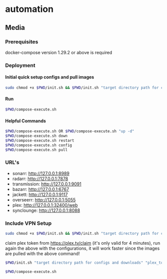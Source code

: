 # automation

## Media

### Prerequisites

docker-compose version 1.29.2 or above is required

### Deployment

#### Initial quick setup configs and pull images

```bash
sudo chmod +x $PWD/init.sh && $PWD/init.sh "target directory path for configs and downloads" "plex_token"
```

#### Run

```bash
$PWD/compose-execute.sh
```

#### Helpful Commands

```bash
$PWD/compose-execute.sh OR $PWD/compose-execute.sh "up -d"
$PWD/compose-execute.sh down
$PWD/compose-execute.sh restart
$PWD/compose-execute.sh config
$PWD/compose-execute.sh pull
```

### URL's

- sonarr: http://127.0.0.1:8989
- radarr: http://127.0.0.1:7878
- transmission: http://127.0.0.1:9091
- bazarr: http://127.0.0.1:6767
- jackett: http://127.0.0.1:9117
- overseerr: http://127.0.0.1:5055
- plex: http://127.0.0.1:32400/web
- synclounge: http://127.0.0.1:8088


### Include VPN Setup

```bash
sudo chmod +x $PWD/init.sh && $PWD/init.sh "target directory path for configs and downloads"
```

claim plex token from https://plex.tv/claim (it's only valid for 4 minutes), run again the above with the configurations, it will work faster since the images are pulled with the above command!

```bash
$PWD/init.sh "target directory path for configs and downloads" "plex_token" "" "" "true" "NORDVPN" "france" "VpnProviderUsername" "VpnProviderPassword" ""
```

```bash
$PWD/compose-execute.sh
```